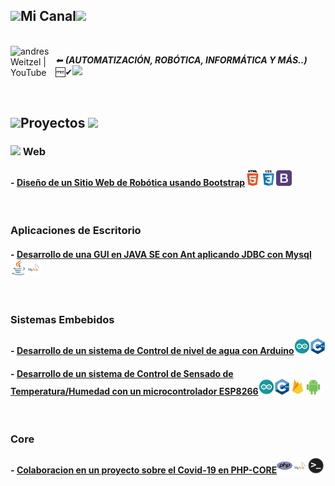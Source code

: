 


## <img width="80px"  src="https://recifeinventarios.com.br/resource/img/loader.gif" />Mi Canal<img width="80px"  src="https://recifeinventarios.com.br/resource/img/loader.gif" />
<br />
<a href="https://www.youtube.com/channel/UCuSVXmBcMURyTvbmbcgZalQ?view_as=subscriber" target="_blank">
<img align="left" alt="andresWeitzel | YouTube" width="72px" src="https://cdn.jsdelivr.net/npm/simple-icons@v3/icons/youtube.svg" /></a> 

 *⬅* ***(AUTOMATIZACIÓN, ROBÓTICA, INFORMÁTICA Y MÁS..)*** 🆓✔<img width="22px" src="https://www.ahiva.info/Gifs-Animados/Informatica/Wifi/Wifi-10.gif" /> 
 
<br />

## <img width="80px"  src="https://suap.ifpb.edu.br/static/bi/loading.gif" />Proyectos <img width="80px"  src="https://suap.ifpb.edu.br/static/bi/loading.gif" />

### <img width="80px"  src="https://www.lanceseguro.com.br/imagens/loading.gif" /> Web 
#### - [Diseño de un Sitio Web de Robótica usando Bootstrap](https://andresweitzel.github.io/)<code><img height="25" src="https://raw.githubusercontent.com/github/explore/80688e429a7d4ef2fca1e82350fe8e3517d3494d/topics/html/html.png"></code><code><img height="25" src="https://raw.githubusercontent.com/github/explore/80688e429a7d4ef2fca1e82350fe8e3517d3494d/topics/css/css.png"></code><code><img height="25" src="https://raw.githubusercontent.com/github/explore/80688e429a7d4ef2fca1e82350fe8e3517d3494d/topics/bootstrap/bootstrap.png"></code>
<br />

### Aplicaciones de Escritorio
#### - [Desarrollo de una GUI en JAVA SE con Ant aplicando JDBC con Mysql](https://github.com/andresWeitzel/Farmaco_NTZ184)<code><img height="25" src="https://raw.githubusercontent.com/github/explore/80688e429a7d4ef2fca1e82350fe8e3517d3494d/topics/java/java.png"></code><code><img height="25" src="https://raw.githubusercontent.com/github/explore/80688e429a7d4ef2fca1e82350fe8e3517d3494d/topics/mysql/mysql.png"></code>

<br />

### Sistemas Embebidos
#### - [Desarrollo de un sistema de Control de nivel de agua con Arduino](https://github.com/andresWeitzel/Proyecto-Sistema-de-Control-para-Tanque-de-Agua)<code><img height="25" src="https://raw.githubusercontent.com/github/explore/80688e429a7d4ef2fca1e82350fe8e3517d3494d/topics/arduino/arduino.png"></code><code><img height="25" src="https://raw.githubusercontent.com/github/explore/80688e429a7d4ef2fca1e82350fe8e3517d3494d/topics/cpp/cpp.png"></code>

#### - [Desarrollo de un sistema de Control de Sensado de Temperatura/Humedad con un microcontrolador ESP8266](https://github.com/andresWeitzel/Sensado_ESP8266_DHT11)<code><img height="25" src="https://raw.githubusercontent.com/github/explore/80688e429a7d4ef2fca1e82350fe8e3517d3494d/topics/arduino/arduino.png"></code><code><img height="25" src="https://raw.githubusercontent.com/github/explore/80688e429a7d4ef2fca1e82350fe8e3517d3494d/topics/cpp/cpp.png"></code><code><img height="25" src="https://raw.githubusercontent.com/github/explore/80688e429a7d4ef2fca1e82350fe8e3517d3494d/topics/firebase/firebase.png"></code><code><img height="25" src="https://raw.githubusercontent.com/github/explore/80688e429a7d4ef2fca1e82350fe8e3517d3494d/topics/android/android.png"></code>

<br />

### Core
#### - [Colaboracion en un proyecto sobre el Covid-19 en PHP-CORE](https://github.com/andresWeitzel/medmask)<code><img height="25" src="https://raw.githubusercontent.com/github/explore/80688e429a7d4ef2fca1e82350fe8e3517d3494d/topics/php/php.png"></code><code><img height="25" src="https://raw.githubusercontent.com/github/explore/80688e429a7d4ef2fca1e82350fe8e3517d3494d/topics/mysql/mysql.png"></code><code><img height="25" src="https://raw.githubusercontent.com/github/explore/80688e429a7d4ef2fca1e82350fe8e3517d3494d/topics/terminal/terminal.png"></code>


